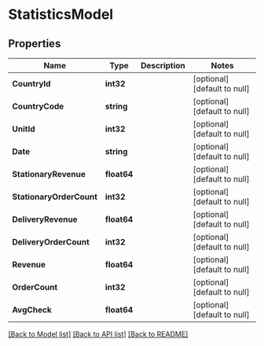 # StatisticsModel

## Properties
Name | Type | Description | Notes
------------ | ------------- | ------------- | -------------
**CountryId** | **int32** |  | [optional] [default to null]
**CountryCode** | **string** |  | [optional] [default to null]
**UnitId** | **int32** |  | [optional] [default to null]
**Date** | **string** |  | [optional] [default to null]
**StationaryRevenue** | **float64** |  | [optional] [default to null]
**StationaryOrderCount** | **int32** |  | [optional] [default to null]
**DeliveryRevenue** | **float64** |  | [optional] [default to null]
**DeliveryOrderCount** | **int32** |  | [optional] [default to null]
**Revenue** | **float64** |  | [optional] [default to null]
**OrderCount** | **int32** |  | [optional] [default to null]
**AvgCheck** | **float64** |  | [optional] [default to null]

[[Back to Model list]](../README.md#documentation-for-models) [[Back to API list]](../README.md#documentation-for-api-endpoints) [[Back to README]](../README.md)

